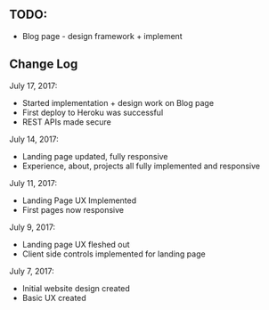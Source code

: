 ## TODO: 
- Blog page - design framework + implement

## Change Log
July 17, 2017:
- Started implementation + design work on Blog page
- First deploy to Heroku was successful
- REST APIs made secure

July 14, 2017:
- Landing page updated, fully responsive
- Experience, about, projects all fully implemented and responsive

July 11, 2017:
- Landing Page UX Implemented
- First pages now responsive

July 9, 2017:
- Landing page UX fleshed out
- Client side controls implemented for landing page

July 7, 2017:
- Initial website design created
- Basic UX created